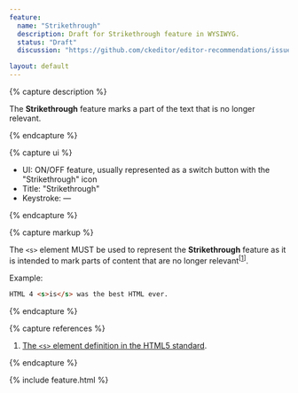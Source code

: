 ```yaml
---
feature:
  name: "Strikethrough"
  description: Draft for Strikethrough feature in WYSIWYG.
  status: "Draft"
  discussion: "https://github.com/ckeditor/editor-recommendations/issues/3"

layout: default
---
```


{% capture description %}

The **Strikethrough** feature marks a part of the text that is no longer relevant.

{% endcapture %}

{% capture ui %}

 * UI: ON/OFF feature, usually represented as a switch button with the "<i class="fa fa-strikethrough" title="Strikethrough" aria-hidden="true"></i><span class="sr-only">Strikethrough</span>" icon
 * Title: "Strikethrough"
 * Keystroke: —

{% endcapture %}

{% capture markup %}

The `<s>` element MUST be used to represent the **Strikethrough** feature as it is intended to mark parts of content that are no longer relevant<sup>[[1](#ref1)]</sup>.

Example:

```html
HTML 4 <s>is</s> was the best HTML ever.
```

{% endcapture %}

{% capture references %}

1. <a id="ref1"></a>[The `<s>` element definition in the HTML5 standard](http://www.w3.org/TR/html5/text-level-semantics.html#the-s-element).

{% endcapture %}

{% include feature.html %}
